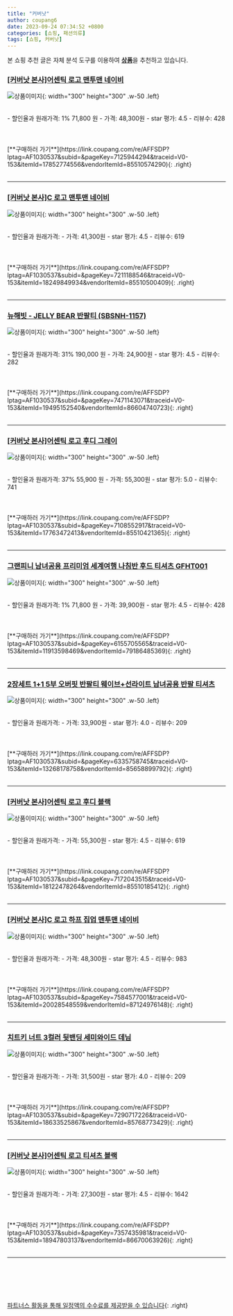```yaml
---
title: "커버낫"
author: coupang6
date: 2023-09-24 07:34:52 +0800
categories: [쇼핑, 패션의류]
tags: [쇼핑, 커버낫]
---
```


본 쇼핑 추천 글은 자체 분석 도구를 이용하여 [**상품**](https://link.coupang.com/a/bao1ui)을 추천하고 있습니다.

### [[커버낫 본사]어센틱 로고 맨투맨 네이비](https://link.coupang.com/re/AFFSDP?lptag=AF1030537&subid=&pageKey=7125944294&traceid=V0-153&itemId=17852774556&vendorItemId=85510574290)

![상품이미지](https://thumbnail6.coupangcdn.com/thumbnails/remote/230x230ex/image/vendor_inventory/0866/17c12bc05bef9d6be9b267062c8b5d63f8d3d5fc87ae51ac8a91cc138c00.jpg){: width="300" height="300" .w-50 .left}


<br>
- 할인율과 원래가격: 1%  71,800   원
- 가격: 48,300원
- star 평가: 4.5
- 리뷰수: 428
<br>
<br>
<br>
<br>
[**구매하러 가기**](https://link.coupang.com/re/AFFSDP?lptag=AF1030537&subid=&pageKey=7125944294&traceid=V0-153&itemId=17852774556&vendorItemId=85510574290){: .right}
<br>
<br>

---

### [[커버낫 본사]C 로고 맨투맨 네이비](https://link.coupang.com/re/AFFSDP?lptag=AF1030537&subid=&pageKey=7211188546&traceid=V0-153&itemId=18249849934&vendorItemId=85510500409)

![상품이미지](https://thumbnail9.coupangcdn.com/thumbnails/remote/230x230ex/image/vendor_inventory/6529/fc9e4aec13c28d8fd6159f5e19d9a8db9c21a4766f06e543b7d5b51ab4ca.jpg){: width="300" height="300" .w-50 .left}


<br>
- 할인율과 원래가격: 
- 가격: 41,300원
- star 평가: 4.5
- 리뷰수: 619
<br>
<br>
<br>
<br>
[**구매하러 가기**](https://link.coupang.com/re/AFFSDP?lptag=AF1030537&subid=&pageKey=7211188546&traceid=V0-153&itemId=18249849934&vendorItemId=85510500409){: .right}
<br>
<br>

---

### [뉴해빗 - JELLY BEAR 반팔티 (SBSNH-1157)](https://link.coupang.com/re/AFFSDP?lptag=AF1030537&subid=&pageKey=7471143071&traceid=V0-153&itemId=19495152540&vendorItemId=86604740723)

![상품이미지](https://thumbnail9.coupangcdn.com/thumbnails/remote/230x230ex/image/vendor_inventory/f8b9/34b6b5cd074f0953adcfe276a68d17ef8170e3db44deaae2e3715c51b315.jpg){: width="300" height="300" .w-50 .left}


<br>
- 할인율과 원래가격: 31%  190,000   원
- 가격: 24,900원
- star 평가: 4.5
- 리뷰수: 282
<br>
<br>
<br>
<br>
[**구매하러 가기**](https://link.coupang.com/re/AFFSDP?lptag=AF1030537&subid=&pageKey=7471143071&traceid=V0-153&itemId=19495152540&vendorItemId=86604740723){: .right}
<br>
<br>

---

### [[커버낫 본사]어센틱 로고 후디 그레이](https://link.coupang.com/re/AFFSDP?lptag=AF1030537&subid=&pageKey=7108552917&traceid=V0-153&itemId=17763472413&vendorItemId=85510421365)

![상품이미지](https://thumbnail7.coupangcdn.com/thumbnails/remote/230x230ex/image/vendor_inventory/b1c6/125f27915dcadc5e0b162facfd4aa97b258884258f2a68cf33ede2c649de.jpg){: width="300" height="300" .w-50 .left}


<br>
- 할인율과 원래가격: 37%  55,900   원
- 가격: 55,300원
- star 평가: 5.0
- 리뷰수: 741
<br>
<br>
<br>
<br>
[**구매하러 가기**](https://link.coupang.com/re/AFFSDP?lptag=AF1030537&subid=&pageKey=7108552917&traceid=V0-153&itemId=17763472413&vendorItemId=85510421365){: .right}
<br>
<br>

---

### [그랜피니 남녀공용 프리미엄 세계여행 나침반 후드 티셔츠 GFHT001](https://link.coupang.com/re/AFFSDP?lptag=AF1030537&subid=&pageKey=6155705565&traceid=V0-153&itemId=11913598469&vendorItemId=79186485369)

![상품이미지](https://thumbnail6.coupangcdn.com/thumbnails/remote/230x230ex/image/rs_quotation_api/exaymcyq/906c8aff41104e7485a58f7b255ac902.jpg){: width="300" height="300" .w-50 .left}


<br>
- 할인율과 원래가격: 1%  71,800   원
- 가격: 39,900원
- star 평가: 4.5
- 리뷰수: 428
<br>
<br>
<br>
<br>
[**구매하러 가기**](https://link.coupang.com/re/AFFSDP?lptag=AF1030537&subid=&pageKey=6155705565&traceid=V0-153&itemId=11913598469&vendorItemId=79186485369){: .right}
<br>
<br>

---

### [2장세트 1+1 5부 오버핏 반팔티 웨이브+선라이트 남녀공용 반팔 티셔츠](https://link.coupang.com/re/AFFSDP?lptag=AF1030537&subid=&pageKey=6335758745&traceid=V0-153&itemId=13268178758&vendorItemId=85658899792)

![상품이미지](https://thumbnail7.coupangcdn.com/thumbnails/remote/230x230ex/image/vendor_inventory/1056/f5e3ed55f4fba6b8d015f42554765125a787ee9b020f74120c7163cf9928.jpg){: width="300" height="300" .w-50 .left}


<br>
- 할인율과 원래가격: 
- 가격: 33,900원
- star 평가: 4.0
- 리뷰수: 209
<br>
<br>
<br>
<br>
[**구매하러 가기**](https://link.coupang.com/re/AFFSDP?lptag=AF1030537&subid=&pageKey=6335758745&traceid=V0-153&itemId=13268178758&vendorItemId=85658899792){: .right}
<br>
<br>

---

### [[커버낫 본사]어센틱 로고 후디 블랙](https://link.coupang.com/re/AFFSDP?lptag=AF1030537&subid=&pageKey=7172043515&traceid=V0-153&itemId=18122478264&vendorItemId=85510185412)

![상품이미지](https://thumbnail10.coupangcdn.com/thumbnails/remote/230x230ex/image/vendor_inventory/8601/570bdf14c30bd7542d827b6960efdcf5a8337aa8d205a76228b03bbc181c.jpg){: width="300" height="300" .w-50 .left}


<br>
- 할인율과 원래가격: 
- 가격: 55,300원
- star 평가: 4.5
- 리뷰수: 619
<br>
<br>
<br>
<br>
[**구매하러 가기**](https://link.coupang.com/re/AFFSDP?lptag=AF1030537&subid=&pageKey=7172043515&traceid=V0-153&itemId=18122478264&vendorItemId=85510185412){: .right}
<br>
<br>

---

### [[커버낫 본사]C 로고 하프 집업 맨투맨 네이비](https://link.coupang.com/re/AFFSDP?lptag=AF1030537&subid=&pageKey=7584577001&traceid=V0-153&itemId=20028548559&vendorItemId=87124976148)

![상품이미지](https://thumbnail10.coupangcdn.com/thumbnails/remote/230x230ex/image/vendor_inventory/7a72/9d60eb1f650595834506f8115c5a8a46cf4bb907f5bbf87c9eaf9c4ed397.jpg){: width="300" height="300" .w-50 .left}


<br>
- 할인율과 원래가격: 
- 가격: 48,300원
- star 평가: 4.5
- 리뷰수: 983
<br>
<br>
<br>
<br>
[**구매하러 가기**](https://link.coupang.com/re/AFFSDP?lptag=AF1030537&subid=&pageKey=7584577001&traceid=V0-153&itemId=20028548559&vendorItemId=87124976148){: .right}
<br>
<br>

---

### [치트키 너트 3컬러 뒷밴딩 세미와이드 데님](https://link.coupang.com/re/AFFSDP?lptag=AF1030537&subid=&pageKey=7290717226&traceid=V0-153&itemId=18633525867&vendorItemId=85768773429)

![상품이미지](https://thumbnail6.coupangcdn.com/thumbnails/remote/230x230ex/image/vendor_inventory/c007/ac8fbca48e327fdbb9ac6b1ec3a233621f88987ef788d8b8d015f2316141.jpg){: width="300" height="300" .w-50 .left}


<br>
- 할인율과 원래가격: 
- 가격: 31,500원
- star 평가: 4.0
- 리뷰수: 209
<br>
<br>
<br>
<br>
[**구매하러 가기**](https://link.coupang.com/re/AFFSDP?lptag=AF1030537&subid=&pageKey=7290717226&traceid=V0-153&itemId=18633525867&vendorItemId=85768773429){: .right}
<br>
<br>

---

### [[커버낫 본사]어센틱 로고 티셔츠 블랙](https://link.coupang.com/re/AFFSDP?lptag=AF1030537&subid=&pageKey=7357435981&traceid=V0-153&itemId=18947803137&vendorItemId=86670063926)

![상품이미지](https://thumbnail10.coupangcdn.com/thumbnails/remote/230x230ex/image/vendor_inventory/6cc4/08cdd6fcec82ed0882e3fb6c92800aa7217c6dcad91cb0762826136a045e.jpg){: width="300" height="300" .w-50 .left}


<br>
- 할인율과 원래가격: 
- 가격: 27,300원
- star 평가: 4.5
- 리뷰수: 1642
<br>
<br>
<br>
<br>
[**구매하러 가기**](https://link.coupang.com/re/AFFSDP?lptag=AF1030537&subid=&pageKey=7357435981&traceid=V0-153&itemId=18947803137&vendorItemId=86670063926){: .right}
<br>
<br>

---
<br><br><br><br><br> [파트너스 활동을 통해 일정액의 수수료를 제공받을 수 있습니다](https://link.coupang.com/a/bao1ui){: .right}